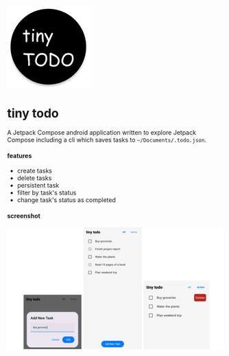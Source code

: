![app icon](./app/src/main/res/mipmap-xxxhdpi/ic_launcher_round.webp)

tiny todo
========

A Jetpack Compose android application written to explore Jetpack Compose
including a cli which saves tasks to `~/Documents/.todo.json`.

#### features

- create tasks
- delete tasks
- persistent task
- filter by task's status
- change task's status as completed

#### screenshot

![A screenshot of application showcasing creating new task, list of tasks, and deleting task](./docs/todo.png)
